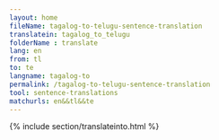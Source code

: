 ```yaml
---
layout: home
fileName: tagalog-to-telugu-sentence-translation
translatein: tagalog_to_telugu
folderName : translate
lang: en
from: tl
to: te
langname: tagalog-to
permalink: /tagalog-to-telugu-sentence-translation
tool: sentence-translations
matchurls: en&&tl&&te
---
```

{% include section/translateinto.html %}
